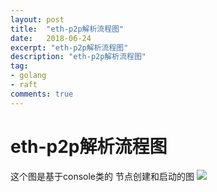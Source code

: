 ```yaml
---
layout: post
title:  "eth-p2p解析流程图"
date:   2018-06-24
excerpt: "eth-p2p解析流程图"
description: "eth-p2p解析流程图"
tag:
- golang
- raft
comments: true
---
```

# eth-p2p解析流程图
这个图是基于console类的 节点创建和启动的图
![](http://p8am46xs9.bkt.clouddn.com/18-6-25/40031575.jpg)

